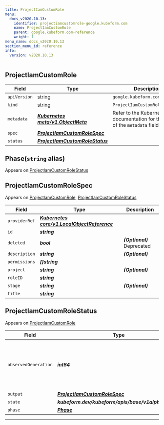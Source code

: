 ```yaml
---
title: ProjectIamCustomRole
menu:
  docs_v2020.10.13:
    identifier: projectiamcustomrole-google.kubeform.com
    name: ProjectIamCustomRole
    parent: google.kubeform.com-reference
    weight: 1
menu_name: docs_v2020.10.13
section_menu_id: reference
info:
  version: v2020.10.13
---
```


## ProjectIamCustomRole
| Field | Type | Description |
| ------ | ----- | ----------- |
| `apiVersion` | string | `google.kubeform.com/v1alpha1` |
|    `kind` | string | `ProjectIamCustomRole` |
| `metadata` | ***[Kubernetes meta/v1.ObjectMeta](https://kubernetes.io/docs/reference/generated/kubernetes-api/v1.13/#objectmeta-v1-meta)***|Refer to the Kubernetes API documentation for the fields of the `metadata` field.|
| `spec` | ***[ProjectIamCustomRoleSpec](#projectiamcustomrolespec)***||
| `status` | ***[ProjectIamCustomRoleStatus](#projectiamcustomrolestatus)***||
## Phase(`string` alias)

Appears on:[ProjectIamCustomRoleStatus](#projectiamcustomrolestatus)

## ProjectIamCustomRoleSpec

Appears on:[ProjectIamCustomRole](#projectiamcustomrole), [ProjectIamCustomRoleStatus](#projectiamcustomrolestatus)

| Field | Type | Description |
| ------ | ----- | ----------- |
| `providerRef` | ***[Kubernetes core/v1.LocalObjectReference](https://kubernetes.io/docs/reference/generated/kubernetes-api/v1.13/#localobjectreference-v1-core)***||
| `id` | ***string***||
| `deleted` | ***bool***| ***(Optional)*** Deprecated|
| `description` | ***string***| ***(Optional)*** |
| `permissions` | ***[]string***||
| `project` | ***string***| ***(Optional)*** |
| `roleID` | ***string***||
| `stage` | ***string***| ***(Optional)*** |
| `title` | ***string***||
## ProjectIamCustomRoleStatus

Appears on:[ProjectIamCustomRole](#projectiamcustomrole)

| Field | Type | Description |
| ------ | ----- | ----------- |
| `observedGeneration` | ***int64***| ***(Optional)*** Resource generation, which is updated on mutation by the API Server.|
| `output` | ***[ProjectIamCustomRoleSpec](#projectiamcustomrolespec)***| ***(Optional)*** |
| `state` | ***kubeform.dev/kubeform/apis/base/v1alpha1.State***| ***(Optional)*** |
| `phase` | ***[Phase](#phase)***| ***(Optional)*** |
---
